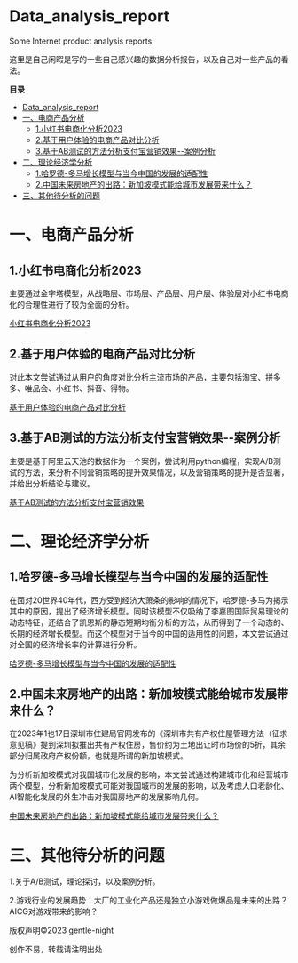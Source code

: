 # Data_analysis_report
Some Internet product analysis reports

这里是自己闲暇是写的一些自己感兴趣的数据分析报告，以及自己对一些产品的看法。

**目录**

* [Data\_analysis\_report](#data_analysis_report)
* [一、电商产品分析](#一电商产品分析)
  * [1\.小红书电商化分析2023](#1小红书电商化分析2023)
  * [2\.基于用户体验的电商产品对比分析](#2基于用户体验的电商产品对比分析)
  * [3\.基于AB测试的方法分析支付宝营销效果\-\-案例分析](#3基于ab测试的方法分析支付宝营销效果--案例分析)
* [二、理论经济学分析](#二理论经济学分析)
  * [1\.哈罗德\-多马增长模型与当今中国的发展的适配性](#1哈罗德-多马增长模型与当今中国的发展的适配性)
  * [2\.中国未来房地产的出路：新加坡模式能给城市发展带来什么？](#2中国未来房地产的出路新加坡模式能给城市发展带来什么)
* [三、其他待分析的问题](#三其他待分析的问题)



# 一、电商产品分析

## 1.小红书电商化分析2023

​	主要通过金字塔模型，从战略层、市场层、产品层、用户层、体验层对小红书电商化的合理性进行了较为全面的分析。

[小红书电商化分析2023](https://github.com/gentle-night/Data_analysis_report/blob/main/%E5%B0%8F%E7%BA%A2%E4%B9%A6%E7%94%B5%E5%95%86%E5%8C%96%E5%88%86%E6%9E%902023.md)



## 2.基于用户体验的电商产品对比分析

​	对此本文尝试通过从用户的角度对比分析主流市场的产品，主要包括淘宝、拼多多、唯品会、小红书、抖音、得物。

[基于用户体验的电商产品对比分析](https://github.com/gentle-night/Data_analysis_report/blob/main/%E5%9F%BA%E4%BA%8E%E7%94%A8%E6%88%B7%E4%BD%93%E9%AA%8C%E7%9A%84%E7%94%B5%E5%95%86%E4%BA%A7%E5%93%81%E5%AF%B9%E6%AF%94%E5%88%86%E6%9E%90.md)



## 3.基于AB测试的方法分析支付宝营销效果--案例分析

  主要是基于阿里云天池的数据作为一个案例，尝试利用python编程，实现A/B测试的方法，来分析不同营销策略的提升效果情况，以及营销策略的提升是否显著，并给出分析结论与建议。

[基于AB测试的方法分析支付宝营销效果](https://github.com/gentle-night/Data_analysis_report/blob/main/AB%E6%B5%8B%E8%AF%95%E6%A1%88%E4%BE%8B%E5%88%86%E6%9E%90.ipynb)



# 二、理论经济学分析

## 1.哈罗德-多马增长模型与当今中国的发展的适配性

在面对20世界40年代，西方受到经济大萧条的影响的情况下，哈罗德-多马为揭示其中的原因，提出了经济增长模型。同时该模型不仅吸纳了李嘉图国际贸易理论的动态特征，还结合了凯恩斯的静态短期均衡分析的方法，从而得到了一个动态的、长期的经济增长模型。而这个模型对于当今的中国的适用性的问题，本文尝试通过对全国的经济增长率的计算进行分析。

[哈罗德-多马增长模型与当今中国的发展的适配性](https://github.com/gentle-night/Data_analysis_report/blob/main/%E5%93%88%E7%BD%97%E5%BE%B7-%E5%A4%9A%E9%A9%AC%E5%A2%9E%E9%95%BF%E6%A8%A1%E5%9E%8B%E4%B8%8E%E5%BD%93%E4%BB%8A%E4%B8%AD%E5%9B%BD%E7%9A%84%E5%8F%91%E5%B1%95%E7%9A%84%E9%80%82%E9%85%8D%E6%80%A7.md)



## 2.中国未来房地产的出路：新加坡模式能给城市发展带来什么？

​	在2023年1也17日深圳市住建局官网发布的《深圳市共有产权住屋管理方法（征求意见稿》提到深圳拟推出共有产权住房，售价约为土地出让时市场价的5折，其余部分归属政府产权份额，也就是所谓的新加坡模式。

​	为分析新加坡模式对我国城市化发展的影响，本文尝试通过构建城市化和经营城市两个模型，分析新加坡模式可能对我国城市的发展的影响，以及考虑人口老龄化、AI智能化发展的外生冲击对我国房地产的发展影响几何。

[中国未来房地产的出路：新加坡模式能给城市发展带来什么？](https://github.com/gentle-night/Data_analysis_report/blob/main/%E4%B8%AD%E5%9B%BD%E6%9C%AA%E6%9D%A5%E6%88%BF%E5%9C%B0%E4%BA%A7%E7%9A%84%E5%87%BA%E8%B7%AF.md)



# 三、其他待分析的问题

1.关于A/B测试，理论探讨，以及案例分析。



2.游戏行业的发展趋势：大厂的工业化产品还是独立小游戏做爆品是未来的出路？AICG对游戏带来的影响？



版权声明©2023 gentle-night

创作不易，转载请注明出处 

